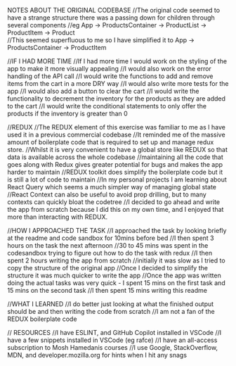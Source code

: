NOTES ABOUT THE ORIGINAL CODEBASE
//The original code seemed to have a strange structure there was a passing down for children through several components
//eg App -> ProductsContainer -> ProductList -> ProductItem -> Product  
//This seemed superfluous to me so I have simplified it to App -> ProductsContainer -> ProductItem

//IF I HAD MORE TIME
//If I had more time I would work on the styling of the app to make it more visually appealing
//I would also work on the error handling of the API call
//I would write the functions to add and remove items from the cart in a more DRY way
//I would also write more tests for the app
//I would also add a button to clear the cart
//I would write the functionality to decrement the inventory for the products as they are added to the cart
//I would write the conditional statements to only offer the products if the inventory is greater than 0

//REDUX
//The REDUX element of this exercise was familiar to me as I have used it in a previous commercial codebase
//It reminded me of the massive amount of boilerplate code that is required to set up and manage redux store.
//Whilst it is very convenient to have a global store like REDUX so that data is available across the whole codebase
//maintaining all the code that goes along with Redux gives greater potential for bugs and makes the app harder to maintain
//REDUX toolkit does simplify the boilerplate code but it is still a lot of code to maintain
//In my personal projects I am learning about React Query which seems a much simpler way of managing global state
//React Context can also be useful to avoid prop drilling, but to many contexts can quickly bloat the codetree
//I decided to go ahead and write the app from scratch because I did this on my own time, and I enjoyed that more than interacting with REDUX.

//HOW I APPROACHED THE TASK
//I approached the task by looking briefly at the readme and code sandbox for 10mins before bed
//I then spent 3 hours on the task the next afternoon
//30 to 45 mins was spent in the codesandbox trying to figure out how to do the task with redux
//I then spent 2 hours writing the app from scratch
//initially it was slow as I tried to copy the structure of the original app
//Once I decided to simplify the structure it was much quicker to write the app
//Once the app was written doing the actual tasks was very quick - I spent 15 mins on the first task and 15 mins on the second task
//I then spent 15 mins writing this readme

//WHAT I LEARNED
//I do better just looking at what the finished output should be and then writing the code from scratch
//I am not a fan of the REDUX boilerplate code

// RESOURCES
//I have ESLINT, and GitHub Copilot installed in VSCode
//I have a few snippets installed in VSCode (eg rafce)
//I have an all-access subscription to Mosh Hamedanis courses
//I use Google, StackOverflow, MDN, and developer.mozilla.org for hints when I hit any snags
